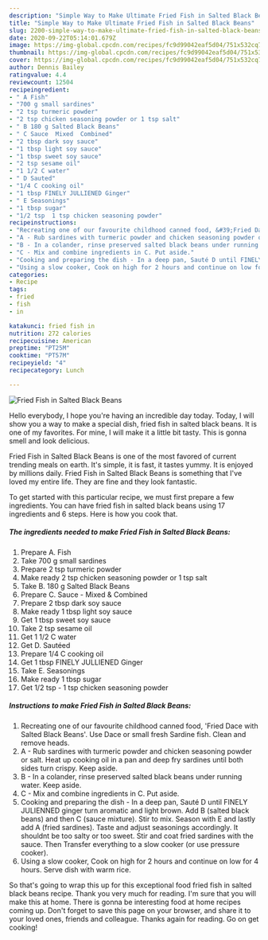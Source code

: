 ```yaml
---
description: "Simple Way to Make Ultimate Fried Fish in Salted Black Beans"
title: "Simple Way to Make Ultimate Fried Fish in Salted Black Beans"
slug: 2200-simple-way-to-make-ultimate-fried-fish-in-salted-black-beans
date: 2020-09-22T05:14:01.679Z
image: https://img-global.cpcdn.com/recipes/fc9d99042eaf5d04/751x532cq70/fried-fish-in-salted-black-beans-recipe-main-photo.jpg
thumbnail: https://img-global.cpcdn.com/recipes/fc9d99042eaf5d04/751x532cq70/fried-fish-in-salted-black-beans-recipe-main-photo.jpg
cover: https://img-global.cpcdn.com/recipes/fc9d99042eaf5d04/751x532cq70/fried-fish-in-salted-black-beans-recipe-main-photo.jpg
author: Dennis Bailey
ratingvalue: 4.4
reviewcount: 12504
recipeingredient:
- " A Fish"
- "700 g small sardines"
- "2 tsp turmeric powder"
- "2 tsp chicken seasoning powder or 1 tsp salt"
- " B 180 g Salted Black Beans"
- " C Sauce  Mixed  Combined"
- "2 tbsp dark soy sauce"
- "1 tbsp light soy sauce"
- "1 tbsp sweet soy sauce"
- "2 tsp sesame oil"
- "1 1/2 C water"
- " D Sauted"
- "1/4 C cooking oil"
- "1 tbsp FINELY JULLIENED Ginger"
- " E Seasonings"
- "1 tbsp sugar"
- "1/2 tsp  1 tsp chicken seasoning powder"
recipeinstructions:
- "Recreating one of our favourite childhood canned food, &#39;Fried Dace with Salted Black Beans&#39;. Use Dace or small fresh Sardine fish. Clean and remove heads."
- "A - Rub sardines with turmeric powder and chicken seasoning powder or salt. Heat up cooking oil in a pan and deep fry sardines until both sides turn crispy. Keep aside."
- "B - In a colander, rinse preserved salted black beans under running water. Keep aside."
- "C - Mix and combine ingredients in C. Put aside."
- "Cooking and preparing the dish - In a deep pan, Sauté D until FINELY JULIENNED ginger turn aromatic and light brown. Add B (salted black beans) and then C (sauce mixture). Stir to mix. Season with E and lastly add A (fried sardines). Taste and adjust seasonings accordingly. It shouldnt be too salty or too sweet. Stir and coat fried sardines with the sauce. Then Transfer everything to a slow cooker (or use pressure cooker)."
- "Using a slow cooker, Cook on high for 2 hours and continue on low for 4 hours. Serve dish with warm rice."
categories:
- Recipe
tags:
- fried
- fish
- in

katakunci: fried fish in 
nutrition: 272 calories
recipecuisine: American
preptime: "PT25M"
cooktime: "PT57M"
recipeyield: "4"
recipecategory: Lunch

---
```



![Fried Fish in Salted Black Beans](https://img-global.cpcdn.com/recipes/fc9d99042eaf5d04/751x532cq70/fried-fish-in-salted-black-beans-recipe-main-photo.jpg)

Hello everybody, I hope you're having an incredible day today. Today, I will show you a way to make a special dish, fried fish in salted black beans. It is one of my favorites. For mine, I will make it a little bit tasty. This is gonna smell and look delicious.

Fried Fish in Salted Black Beans is one of the most favored of current trending meals on earth. It's simple, it is fast, it tastes yummy. It is enjoyed by millions daily. Fried Fish in Salted Black Beans is something that I've loved my entire life. They are fine and they look fantastic.




To get started with this particular recipe, we must first prepare a few ingredients. You can have fried fish in salted black beans using 17 ingredients and 6 steps. Here is how you cook that.

<!--inarticleads1-->

##### The ingredients needed to make Fried Fish in Salted Black Beans:

1. Prepare  A. Fish
1. Take 700 g small sardines
1. Prepare 2 tsp turmeric powder
1. Make ready 2 tsp chicken seasoning powder or 1 tsp salt
1. Take  B. 180 g Salted Black Beans
1. Prepare  C. Sauce - Mixed &amp; Combined
1. Prepare 2 tbsp dark soy sauce
1. Make ready 1 tbsp light soy sauce
1. Get 1 tbsp sweet soy sauce
1. Take 2 tsp sesame oil
1. Get 1 1/2 C water
1. Get  D. Sautéed
1. Prepare 1/4 C cooking oil
1. Get 1 tbsp FINELY JULLIENED Ginger
1. Take  E. Seasonings
1. Make ready 1 tbsp sugar
1. Get 1/2 tsp - 1 tsp chicken seasoning powder




<!--inarticleads2-->

##### Instructions to make Fried Fish in Salted Black Beans:

1. Recreating one of our favourite childhood canned food, &#39;Fried Dace with Salted Black Beans&#39;. Use Dace or small fresh Sardine fish. Clean and remove heads.
1. A - Rub sardines with turmeric powder and chicken seasoning powder or salt. Heat up cooking oil in a pan and deep fry sardines until both sides turn crispy. Keep aside.
1. B - In a colander, rinse preserved salted black beans under running water. Keep aside.
1. C - Mix and combine ingredients in C. Put aside.
1. Cooking and preparing the dish - In a deep pan, Sauté D until FINELY JULIENNED ginger turn aromatic and light brown. Add B (salted black beans) and then C (sauce mixture). Stir to mix. Season with E and lastly add A (fried sardines). Taste and adjust seasonings accordingly. It shouldnt be too salty or too sweet. Stir and coat fried sardines with the sauce. Then Transfer everything to a slow cooker (or use pressure cooker).
1. Using a slow cooker, Cook on high for 2 hours and continue on low for 4 hours. Serve dish with warm rice.




So that's going to wrap this up for this exceptional food fried fish in salted black beans recipe. Thank you very much for reading. I'm sure that you will make this at home. There is gonna be interesting food at home recipes coming up. Don't forget to save this page on your browser, and share it to your loved ones, friends and colleague. Thanks again for reading. Go on get cooking!
